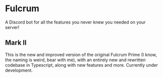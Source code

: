 # Fulcrum
A Discord bot for all the features you never knew you needed on your server!

## Mark II
This is the new and improved version of the original Fulcrum Prime (I know, the naming is weird, bear with me), with an entirely new and rewritten codebase in Typescript, along with new features and more. Currently under development.
